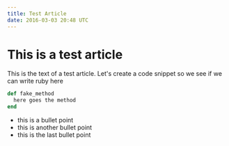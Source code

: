 ```yaml
---
title: Test Article
date: 2016-03-03 20:48 UTC
---
```


# This is a test article

This is the text of a test article. Let's create a code snippet so we see if we
can write ruby here

```ruby
def fake_method
  here goes the method
end
```

- this is a bullet point
- this is another bullet point
- this is the last bullet point
